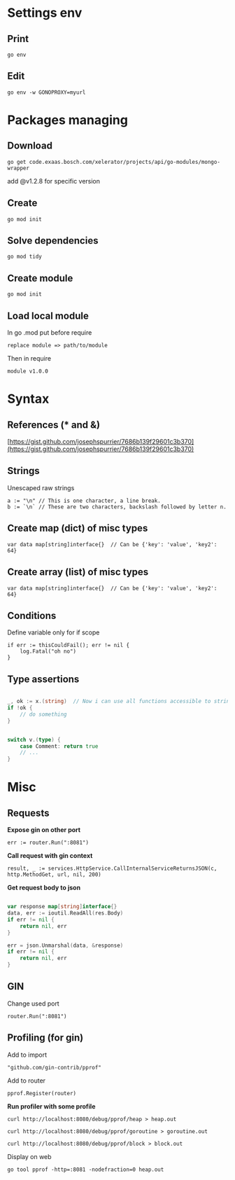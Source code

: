 # Settings env

## Print

    go env

## Edit

    go env -w GONOPROXY=myurl

# Packages managing

## Download

    go get code.exaas.bosch.com/xelerator/projects/api/go-modules/mongo-wrapper

add @v1.2.8 for specific version	

## Create

	go mod init

## Solve dependencies

	go mod tidy


## Create module

	go mod init

## Load local module

In go .mod put before require

	replace module => path/to/module

Then in require

	module v1.0.0


# Syntax

## References (* and &)

[https://gist.github.com/josephspurrier/7686b139f29601c3b370](https://gist.github.com/josephspurrier/7686b139f29601c3b370)

## Strings

Unescaped raw strings

	a := "\n" // This is one character, a line break.
	b := `\n` // These are two characters, backslash followed by letter n.

## Create map (dict) of misc types

	var data map[string]interface{}  // Can be {'key': 'value', 'key2': 64}

## Create array (list) of misc types

	var data map[string]interface{}  // Can be {'key': 'value', 'key2': 64}

## Conditions

Define variable only for if scope

	if err := thisCouldFail(); err != nil { 
		log.Fatal("oh no")
	}

## Type assertions

```go

_, ok := x.(string)  // Now i can use all functions accessible to string
if !ok {
    // do something
}


switch v.(type) {
    case Comment: return true
    // ...
}
```

# Misc

## Requests

**Expose gin on other port**
	
	err := router.Run(":8081")


**Call request with gin context**

	result, _ := services.HttpService.CallInternalServiceReturnsJSON(c, http.MethodGet, url, nil, 200)

**Get request body to json**

```go

var response map[string]interface{}
data, err := ioutil.ReadAll(res.Body)
if err != nil {
    return nil, err
}

err = json.Unmarshal(data, &response)
if err != nil {
    return nil, err
}

```


## GIN

Change used port

	router.Run(":8081")

## Profiling (for gin)

Add to import

	"github.com/gin-contrib/pprof"

Add to router

	pprof.Register(router)
	
**Run profiler with some profile**

	curl http://localhost:8080/debug/pprof/heap > heap.out

	curl http://localhost:8080/debug/pprof/goroutine > goroutine.out

	curl http://localhost:8080/debug/pprof/block > block.out


Display on web

	go tool pprof -http=:8081 -nodefraction=0 heap.out
